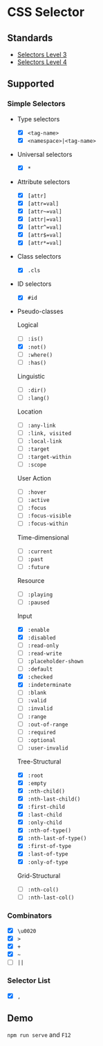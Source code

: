 # CSS Selector

## Standards

- [Selectors Level 3](https://www.w3.org/TR/selectors-3/)
- [Selectors Level 4](https://www.w3.org/TR/selectors-4/)

## Supported

### Simple Selectors

- Type selectors

  - [x] `<tag-name>`
  - [x] `<namespace>|<tag-name>`

- Universal selectors

  - [x] `*`

- Attribute selectors

  - [x] `[attr]`
  - [x] `[attr=val]`
  - [x] `[attr~=val]`
  - [x] `[attr|=val]`
  - [x] `[attr^=val]`
  - [x] `[attr$=val]`
  - [x] `[attr*=val]`

- Class selectors

  - [x] `.cls`

- ID selectors

  - [x] `#id`

- Pseudo-classes

  Logical

  - [ ] `:is()`
  - [x] `:not()`
  - [ ] `:where()`
  - [ ] `:has()`

  Linguistic

  - [ ] `:dir()`
  - [ ] `:lang()`

  Location

  - [ ] `:any-link`
  - [ ] `:link, visited`
  - [ ] `:local-link`
  - [ ] `:target`
  - [ ] `:target-within`
  - [ ] `:scope`

  User Action

  - [ ] `:hover`
  - [ ] `:active`
  - [ ] `:focus`
  - [ ] `:focus-visible`
  - [ ] `:focus-within`

  Time-dimensional

  - [ ] `:current`
  - [ ] `:past`
  - [ ] `:future`

  Resource

  - [ ] `:playing`
  - [ ] `:paused`

  Input

  - [x] `:enable`
  - [x] `:disabled`
  - [ ] `:read-only`
  - [ ] `:read-write`
  - [ ] `:placeholder-shown`
  - [ ] `:default`
  - [x] `:checked`
  - [x] `:indeterminate`
  - [ ] `:blank`
  - [ ] `:valid`
  - [ ] `:invalid`
  - [ ] `:range`
  - [ ] `:out-of-range`
  - [ ] `:required`
  - [ ] `:optional`
  - [ ] `:user-invalid`

  Tree-Structural

  - [x] `:root`
  - [x] `:empty`
  - [x] `:nth-child()`
  - [x] `:nth-last-child()`
  - [x] `:first-child`
  - [x] `:last-child`
  - [x] `:only-child`
  - [x] `:nth-of-type()`
  - [x] `:nth-last-of-type()`
  - [x] `:first-of-type`
  - [x] `:last-of-type`
  - [x] `:only-of-type`

  Grid-Structural

  - [ ] `:nth-col()`
  - [ ] `:nth-last-col()`

### Combinators

- [x] `\u0020`
- [x] `>`
- [x] `+`
- [x] `~`
- [ ] `||`

### Selector List

- [x] `,`

## Demo

`npm run serve` and `F12`
